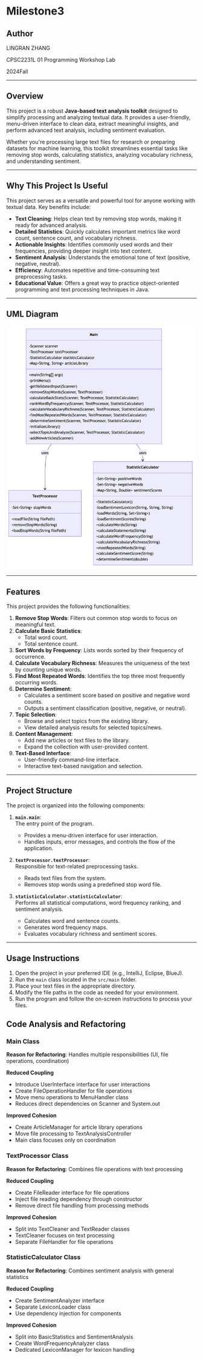 # Milestone3

## Author
LINGRAN ZHANG  

CPSC2231L 01 Programming Workshop Lab  

2024Fall  

---

## Overview

This project is a robust **Java-based text analysis toolkit** designed to simplify processing and analyzing textual data. It provides a user-friendly, menu-driven interface to clean data, extract meaningful insights, and perform advanced text analysis, including sentiment evaluation.

Whether you're processing large text files for research or preparing datasets for machine learning, this toolkit streamlines essential tasks like removing stop words, calculating statistics, analyzing vocabulary richness, and understanding sentiment.

---

## Why This Project Is Useful

This project serves as a versatile and powerful tool for anyone working with textual data. Key benefits include:

- **Text Cleaning**: Helps clean text by removing stop words, making it ready for advanced analysis.
- **Detailed Statistics**: Quickly calculates important metrics like word count, sentence count, and vocabulary richness.
- **Actionable Insights**: Identifies commonly used words and their frequencies, providing deeper insight into text content.
- **Sentiment Analysis**: Understands the emotional tone of text (positive, negative, neutral).
- **Efficiency**: Automates repetitive and time-consuming text preprocessing tasks.
- **Educational Value**: Offers a great way to practice object-oriented programming and text processing techniques in Java.

---

## UML Diagram
![UML Diagram](https://github.com/Lingran0/Milestone3/blob/main/UML%20Diagram.png?raw=true)

---

## Features

This project provides the following functionalities:

1. **Remove Stop Words**: Filters out common stop words to focus on meaningful text.
2. **Calculate Basic Statistics**:
   - Total word count.
   - Total sentence count.
3. **Sort Words by Frequency**: Lists words sorted by their frequency of occurrence.
4. **Calculate Vocabulary Richness**: Measures the uniqueness of the text by counting unique words.
5. **Find Most Repeated Words**: Identifies the top three most frequently occurring words.
6. **Determine Sentiment**:
   - Calculates a sentiment score based on positive and negative word counts.
   - Outputs a sentiment classification (positive, negative, or neutral).
7. **Topic Selection**:  
   - Browse and select topics from the existing library.  
   - View detailed analysis results for selected topics/news.  
8. **Content Management**:  
   - Add new articles or text files to the library.  
   - Expand the collection with user-provided content.  
9. **Text-Based Interface**:  
   - User-friendly command-line interface.  
   - Interactive text-based navigation and selection.  

---

## Project Structure

The project is organized into the following components:

1. **`main.main`**:  
   The entry point of the program.  
   - Provides a menu-driven interface for user interaction.
   - Handles inputs, error messages, and controls the flow of the application.

2. **`textProcessor.textProcessor`**:  
   Responsible for text-related preprocessing tasks.  
   - Reads text files from the system.
   - Removes stop words using a predefined stop word file.

3. **`statisticCalculator.statisticCalculator`**:  
   Performs all statistical computations, word frequency ranking, and sentiment analysis.  
   - Calculates word and sentence counts.
   - Generates word frequency maps.
   - Evaluates vocabulary richness and sentiment scores.

---

## Usage Instructions
1. Open the project in your preferred IDE (e.g., IntelliJ, Eclipse, BlueJ).
2. Run the `main` class located in the `src/main` folder.
3.  Place your text files in the appropriate directory.
4. Modify the file paths in the code as needed for your environment.
5. Run the program and follow the on-screen instructions to process your files.


## Code Analysis and Refactoring  

### Main Class  
**Reason for Refactoring**: Handles multiple responsibilities (UI, file operations, coordination)  

**Reduced Coupling**  
- Introduce UserInterface interface for user interactions  
- Create FileOperationHandler for file operations  
- Move menu operations to MenuHandler class  
- Reduces direct dependencies on Scanner and System.out  

**Improved Cohesion**  
- Create ArticleManager for article library operations  
- Move file processing to TextAnalysisController  
- Main class focuses only on coordination  

### TextProcessor Class  
**Reason for Refactoring**: Combines file operations with text processing  

**Reduced Coupling**  
- Create FileReader interface for file operations  
- Inject file reading dependency through constructor  
- Remove direct file handling from processing methods  

**Improved Cohesion**  
- Split into TextCleaner and TextReader classes  
- TextCleaner focuses on text processing  
- Separate FileHandler for file operations  

### StatisticCalculator Class  
**Reason for Refactoring**: Combines sentiment analysis with general statistics  

**Reduced Coupling**  
- Create SentimentAnalyzer interface  
- Separate LexiconLoader class  
- Use dependency injection for components  

**Improved Cohesion**  
- Split into BasicStatistics and SentimentAnalysis  
- Create WordFrequencyAnalyzer class  
- Dedicated LexiconManager for lexicon handling  
